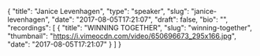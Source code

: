 {
  "title": "Janice Levenhagen",
  "type": "speaker",
  "slug": "janice-levenhagen",
  "date": "2017-08-05T17:21:07",
  "draft": false,
  "bio": "",
  "recordings": [
    {
      "title": "WINNING TOGETHER",
      "slug": "winning-together",
      "thumbnail": "https://i.vimeocdn.com/video/650696673_295x166.jpg",
      "date": "2017-08-05T17:21:07"
    }
  ]
}